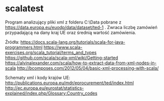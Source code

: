 # scalatest
Program analizujący pliki xml z folderu C:\Data pobrane z https://data.europa.eu/euodp/data/dataset/ted-1 . Zwraca liczbę zamówień przypadającą na dany kraj UE oraz średnią wartość zamówienia.

Źródła:
https://docs.scala-lang.org/tutorials/scala-for-java-programmers.html
https://www.scala-exercises.org/scala_tutorial/terms_and_types
https://github.com/scala/scala-xml/wiki/Getting-started
https://alvinalexander.com/scala/how-to-extract-data-from-xml-nodes-in-scala
http://bcomposes.com/2012/05/04/basic-xml-processing-with-scala/

Schematy xml i kody krajów UE:
http://publications.europa.eu/mdr/eprocurement/ted/index.html
http://ec.europa.eu/eurostat/statistics-explained/index.php/Glossary:Country_codes
